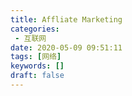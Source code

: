 ```yaml
---
title: Affliate Marketing
categories: 
 - 互联网
date: 2020-05-09 09:51:11
tags: [网络]
keywords: []
draft: false
---
```


<!-- more -->